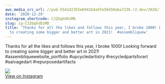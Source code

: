 ```yaml
---
aws_media_src_url: //pub-5541d2355e6941b4a5fe50450aba723b.r2.dev/2020/12/2020-12-29_18-47-16_UTC.jpg
date: '2020-12-29'
instagram_shortcode: CJZGqhVDzMD
slug: ig-CJZGqhVDzMD
title: 'Thanks for all the likes and follows this year, I broke 1000! Looking forward
  to creating some bigger and better art in 2021!  #assembliquew'
---
```


Thanks for all the likes and follows this year, I broke 1000! Looking forward to creating some bigger and better art in 2021! #assembliquewebsite\_portfolio #upcycledartistry #recycledpartsforart #salvagedart #repurposedartifacts 

![](//pub-5541d2355e6941b4a5fe50450aba723b.r2.dev/2020/12/2020-12-29_18-47-16_UTC.jpg)   
[View on Instagram](https://www.instagram.com/p/CJZGqhVDzMD/)